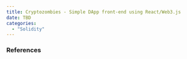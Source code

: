 ```yaml
---
title: Cryptozombies - Simple DApp front-end using React/Web3.js
date: TBD
categories:
  - "Solidity"
---
```


### References